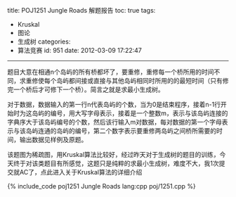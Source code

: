title: POJ1251 Jungle Roads 解题报告
toc: true
tags:
  - Kruskal
  - 图论
  - 生成树
categories:
  - 算法竞赛
id: 951
date: 2012-03-09 17:22:47
---

题目大意在相通n个岛屿的所有桥都坏了，要重修，重修每一个桥所用的时间不同，求重修使每个岛屿都间接或直接与其他岛屿相同时所用的的最短时间（只有修完一个桥后才可修下一个桥）。简言之就是求最小生成树。

对于数据，数据输入的第一行n代表岛屿的个数，当为0是结束程序，接着n-1行开始时为这岛屿的编号，用大写字母表示，接着是一个整数m，表示与该岛屿连接的字典序大于该岛屿编号的个数，然后该行输入m对数据，每对数据的第一个字母表示与该岛屿连通的岛屿的编号，第二个数字表示要重修两岛屿之间桥所需要的时间，输出数据见样例及原题。

该题图为稀疏图，用Kruskal算法比较好，经过昨天对于生成树的题目的训练，今天终于对该类题目有所感觉，这题只是纯粹的求最小生成树，难度不大，我1次提交就AC了，点此进入关于Kruskal算法的详细介绍

{% include_code poj1251 Jungle Roads lang:cpp poj/1251.cpp %}